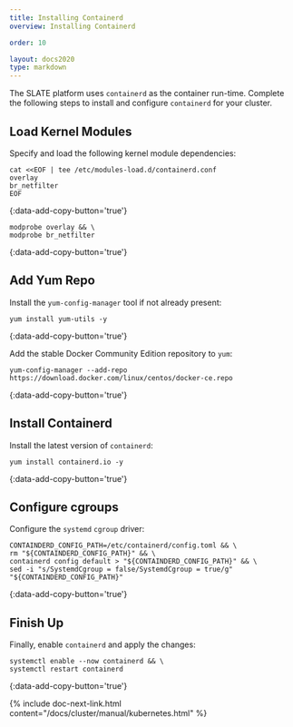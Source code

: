 ```yaml
---
title: Installing Containerd
overview: Installing Containerd

order: 10  

layout: docs2020
type: markdown
---
```



The SLATE platform uses `containerd` as the container run-time. Complete the following steps to install and configure `containerd` for your cluster.

## Load Kernel Modules

Specify and load the following kernel module dependencies:

```shell
cat <<EOF | tee /etc/modules-load.d/containerd.conf
overlay
br_netfilter
EOF
```
{:data-add-copy-button='true'}

```shell
modprobe overlay && \
modprobe br_netfilter
```
{:data-add-copy-button='true'}

## Add Yum Repo

Install the `yum-config-manager` tool if not already present:

```shell
yum install yum-utils -y
```
{:data-add-copy-button='true'}

Add the stable Docker Community Edition repository to `yum`:

```shell
yum-config-manager --add-repo https://download.docker.com/linux/centos/docker-ce.repo
```
{:data-add-copy-button='true'}

## Install Containerd

Install the latest version of `containerd`:

```shell
yum install containerd.io -y
```
{:data-add-copy-button='true'}

## Configure cgroups

Configure the `systemd` `cgroup` driver:

```shell
CONTAINDERD_CONFIG_PATH=/etc/containerd/config.toml && \
rm "${CONTAINDERD_CONFIG_PATH}" && \
containerd config default > "${CONTAINDERD_CONFIG_PATH}" && \
sed -i "s/SystemdCgroup = false/SystemdCgroup = true/g"  "${CONTAINDERD_CONFIG_PATH}"
```
{:data-add-copy-button='true'}

## Finish Up

Finally, enable `containerd` and apply the changes:

```shell
systemctl enable --now containerd && \
systemctl restart containerd
```
{:data-add-copy-button='true'}

{% include doc-next-link.html content="/docs/cluster/manual/kubernetes.html" %}